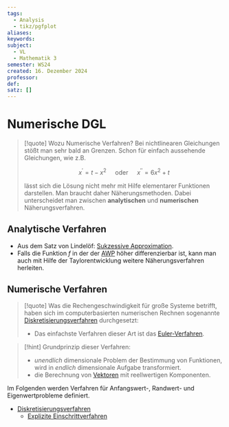 ```yaml
---
tags:
  - Analysis
  - tikz/pgfplot
aliases: 
keywords: 
subject:
  - VL
  - Mathematik 3
semester: WS24
created: 16. Dezember 2024
professor: 
def: 
satz: []
---
```

 

# Numerische DGL

> [!quote] Wozu Numerische Verfahren?
>  Bei nichtlinearen Gleichungen stößt man sehr bald an Grenzen. Schon für einfach aussehende Gleichungen, wie z.B.
> 
> $$x^{\prime}=t-x^2 \quad \text { oder } \quad x^{\prime \prime}=6 x^2+t$$
> 
> lässt sich die Lösung nicht mehr mit Hilfe elementarer Funktionen darstellen.
> Man braucht daher Näherungsmethoden. Dabei unterscheidet man zwischen **analytischen** und **numerischen** Näherungsverfahren.

## Analytische Verfahren

- Aus dem Satz von Lindelöf: [Sukzessive Approximation](sukzessive%20Approximation.md).
- Falls die Funktion $f$ in der der [AWP](../{MOC}%20DGL.md) höher differenzierbar ist, kann man auch mit Hilfe der Taylorentwicklung weitere Näherungsverfahren herleiten.

## Numerische Verfahren

> [!quote] Was die Rechengeschwindigkeit für große Systeme betrifft, haben sich im computerbasierten numerischen Rechnen sogenannte [Diskretisierungsverfahren](Diskretisierungsverfahren.md) durchgesetzt:
> - Das einfachste Verfahren dieser Art ist das [Euler-Verfahren](Euler-Verfahren.md).

> [!hint] Grundprinzip dieser Verfahren:
> - *unendlich* dimensionale Problem der Bestimmung von Funktionen, wird in *endlich* dimensionale Aufgabe transformiert.
> - die Berechnung von [Vektoren](Vektor.md) mit reellwertigen Komponenten.


Im Folgenden werden Verfahren für Anfangswert-, Randwert- und Eigenwertprobleme definiert.

- [Diskretisierungsverfahren](Diskretisierungsverfahren.md)
    - [Explizite Einschrittverfahren](Explizite%20Einschrittverfahren.md)
